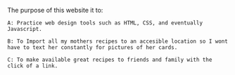 The purpose of this website it to:

    A: Practice web design tools such as HTML, CSS, and eventually Javascript.

    B: To Import all my mothers recipes to an accesible location so I wont have to text her constantly for pictures of her cards.

    C: To make available great recipes to friends and family with the click of a link.